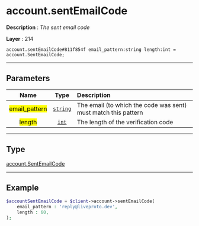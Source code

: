 # account.sentEmailCode

**Description** : *The sent email code*

**Layer** : 214

```tl
account.sentEmailCode#811f854f email_pattern:string length:int = account.SentEmailCode;
```

---

## Parameters

| Name | Type | Description |
| :---: | :---: | :--- |
| <mark>email_pattern</mark> | [`string`](type/string) | The email (to which the code was sent) must match this pattern |
| <mark>length</mark> | [`int`](type/int) | The length of the verification code |

---

## Type

[account.SentEmailCode](type/account.SentEmailCode)

---

## Example

```php
$accountSentEmailCode = $client->account->sentEmailCode(
	email_pattern : 'reply@liveproto.dev',
	length : 60,
);
```